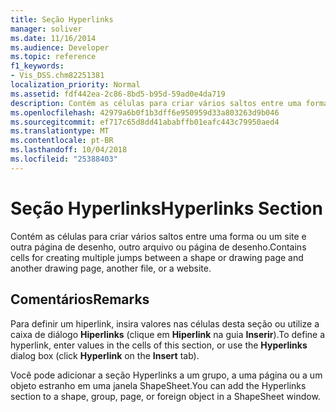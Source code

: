```yaml
---
title: Seção Hyperlinks
manager: soliver
ms.date: 11/16/2014
ms.audience: Developer
ms.topic: reference
f1_keywords:
- Vis_DSS.chm82251381
localization_priority: Normal
ms.assetid: fdf442ea-2c86-8bd5-b95d-59ad0e4da719
description: Contém as células para criar vários saltos entre uma forma ou um site e outra página de desenho, outro arquivo ou página de desenho.
ms.openlocfilehash: 42979a6b0f1b3dff6e950959d33a803263d9b046
ms.sourcegitcommit: ef717c65d8dd41ababffb01eafc443c79950aed4
ms.translationtype: MT
ms.contentlocale: pt-BR
ms.lasthandoff: 10/04/2018
ms.locfileid: "25388403"
---
```

# <a name="hyperlinks-section"></a><span data-ttu-id="78da3-103">Seção Hyperlinks</span><span class="sxs-lookup"><span data-stu-id="78da3-103">Hyperlinks Section</span></span>

<span data-ttu-id="78da3-104">Contém as células para criar vários saltos entre uma forma ou um site e outra página de desenho, outro arquivo ou página de desenho.</span><span class="sxs-lookup"><span data-stu-id="78da3-104">Contains cells for creating multiple jumps between a shape or drawing page and another drawing page, another file, or a website.</span></span>
  
## <a name="remarks"></a><span data-ttu-id="78da3-105">Comentários</span><span class="sxs-lookup"><span data-stu-id="78da3-105">Remarks</span></span>

<span data-ttu-id="78da3-106">Para definir um hiperlink, insira valores nas células desta seção ou utilize a caixa de diálogo **Hiperlinks** (clique em **Hiperlink** na guia **Inserir**).</span><span class="sxs-lookup"><span data-stu-id="78da3-106">To define a hyperlink, enter values in the cells of this section, or use the **Hyperlinks** dialog box (click **Hyperlink** on the **Insert** tab).</span></span> 
  
<span data-ttu-id="78da3-107">Você pode adicionar a seção Hyperlinks a um grupo, a uma página ou a um objeto estranho em uma janela ShapeSheet.</span><span class="sxs-lookup"><span data-stu-id="78da3-107">You can add the Hyperlinks section to a shape, group, page, or foreign object in a ShapeSheet window.</span></span>
  

